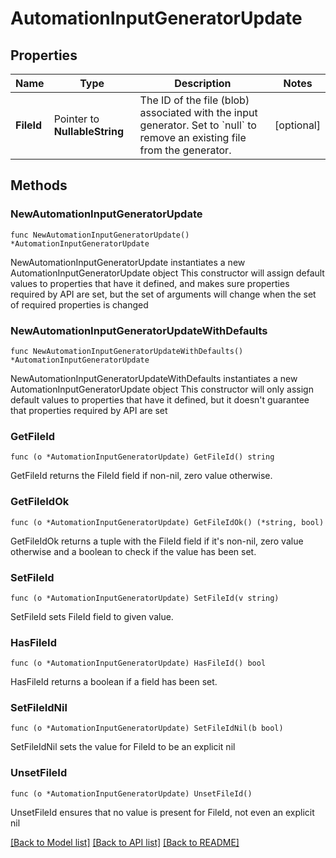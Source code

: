 # AutomationInputGeneratorUpdate

## Properties

Name | Type | Description | Notes
------------ | ------------- | ------------- | -------------
**FileId** | Pointer to **NullableString** | The ID of the file (blob) associated with the input generator. Set to &#x60;null&#x60; to remove an existing file from the generator. | [optional] 

## Methods

### NewAutomationInputGeneratorUpdate

`func NewAutomationInputGeneratorUpdate() *AutomationInputGeneratorUpdate`

NewAutomationInputGeneratorUpdate instantiates a new AutomationInputGeneratorUpdate object
This constructor will assign default values to properties that have it defined,
and makes sure properties required by API are set, but the set of arguments
will change when the set of required properties is changed

### NewAutomationInputGeneratorUpdateWithDefaults

`func NewAutomationInputGeneratorUpdateWithDefaults() *AutomationInputGeneratorUpdate`

NewAutomationInputGeneratorUpdateWithDefaults instantiates a new AutomationInputGeneratorUpdate object
This constructor will only assign default values to properties that have it defined,
but it doesn't guarantee that properties required by API are set

### GetFileId

`func (o *AutomationInputGeneratorUpdate) GetFileId() string`

GetFileId returns the FileId field if non-nil, zero value otherwise.

### GetFileIdOk

`func (o *AutomationInputGeneratorUpdate) GetFileIdOk() (*string, bool)`

GetFileIdOk returns a tuple with the FileId field if it's non-nil, zero value otherwise
and a boolean to check if the value has been set.

### SetFileId

`func (o *AutomationInputGeneratorUpdate) SetFileId(v string)`

SetFileId sets FileId field to given value.

### HasFileId

`func (o *AutomationInputGeneratorUpdate) HasFileId() bool`

HasFileId returns a boolean if a field has been set.

### SetFileIdNil

`func (o *AutomationInputGeneratorUpdate) SetFileIdNil(b bool)`

 SetFileIdNil sets the value for FileId to be an explicit nil

### UnsetFileId
`func (o *AutomationInputGeneratorUpdate) UnsetFileId()`

UnsetFileId ensures that no value is present for FileId, not even an explicit nil

[[Back to Model list]](../README.md#documentation-for-models) [[Back to API list]](../README.md#documentation-for-api-endpoints) [[Back to README]](../README.md)


